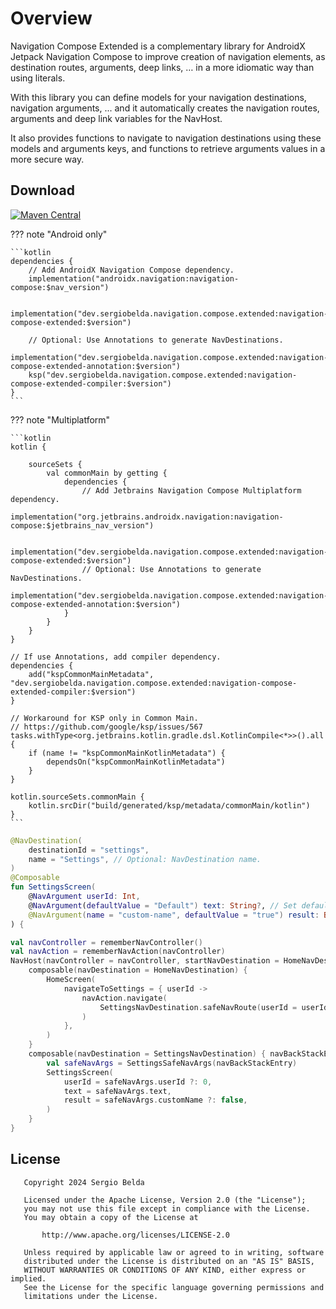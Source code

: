 # Overview

Navigation Compose Extended is a complementary library for AndroidX Jetpack Navigation Compose to 
improve creation of navigation elements, as destination routes, arguments, deep links, … in a 
more idiomatic way than using literals.

With this library you can define models for your navigation destinations, navigation arguments, ...
and it automatically creates the navigation routes, arguments and deep link variables for the NavHost.

It also provides functions to navigate to navigation destinations using these models and arguments 
keys, and functions to retrieve arguments values in a more secure way.

## Download

[![Maven Central](https://img.shields.io/maven-central/v/dev.sergiobelda.navigation.compose.extended/navigation-compose-extended)](https://search.maven.org/search?q=g:dev.sergiobelda.navigation.compose.extended)

??? note "Android only"

    ```kotlin
    dependencies {
        // Add AndroidX Navigation Compose dependency.
        implementation("androidx.navigation:navigation-compose:$nav_version")
    
        implementation("dev.sergiobelda.navigation.compose.extended:navigation-compose-extended:$version") 
        
        // Optional: Use Annotations to generate NavDestinations.
        implementation("dev.sergiobelda.navigation.compose.extended:navigation-compose-extended-annotation:$version")
        ksp("dev.sergiobelda.navigation.compose.extended:navigation-compose-extended-compiler:$version")
    }
    ```

??? note "Multiplatform"

    ```kotlin
    kotlin {
    
        sourceSets {
            val commonMain by getting {
                dependencies {
                    // Add Jetbrains Navigation Compose Multiplatform dependency.
                    implementation("org.jetbrains.androidx.navigation:navigation-compose:$jetbrains_nav_version")
    
                    implementation("dev.sergiobelda.navigation.compose.extended:navigation-compose-extended:$version")
                    // Optional: Use Annotations to generate NavDestinations.
                    implementation("dev.sergiobelda.navigation.compose.extended:navigation-compose-extended-annotation:$version")
                }
            }
        }
    }
    
    // If use Annotations, add compiler dependency.
    dependencies {
        add("kspCommonMainMetadata", "dev.sergiobelda.navigation.compose.extended:navigation-compose-extended-compiler:$version")
    }
    
    // Workaround for KSP only in Common Main.
    // https://github.com/google/ksp/issues/567
    tasks.withType<org.jetbrains.kotlin.gradle.dsl.KotlinCompile<*>>().all {
        if (name != "kspCommonMainKotlinMetadata") {
            dependsOn("kspCommonMainKotlinMetadata")
        }
    }
    
    kotlin.sourceSets.commonMain {
        kotlin.srcDir("build/generated/ksp/metadata/commonMain/kotlin")
    }
    ```

```kotlin
@NavDestination(
    destinationId = "settings",
    name = "Settings", // Optional: NavDestination name.
)
@Composable
fun SettingsScreen(
    @NavArgument userId: Int,
    @NavArgument(defaultValue = "Default") text: String?, // Set default value for the NavArgument.
    @NavArgument(name = "custom-name", defaultValue = "true") result: Boolean, // Set a custom NavArgument name.
) {
```

```kotlin
val navController = rememberNavController()
val navAction = rememberNavAction(navController)
NavHost(navController = navController, startNavDestination = HomeNavDestination) {
    composable(navDestination = HomeNavDestination) {
        HomeScreen(
            navigateToSettings = { userId ->
                navAction.navigate(
                    SettingsNavDestination.safeNavRoute(userId = userId)
                )
            },
        )
    }
    composable(navDestination = SettingsNavDestination) { navBackStackEntry ->
        val safeNavArgs = SettingsSafeNavArgs(navBackStackEntry)
        SettingsScreen(
            userId = safeNavArgs.userId ?: 0,
            text = safeNavArgs.text,
            result = safeNavArgs.customName ?: false,
        )
    }
}
```

## License

```
   Copyright 2024 Sergio Belda

   Licensed under the Apache License, Version 2.0 (the "License");
   you may not use this file except in compliance with the License.
   You may obtain a copy of the License at

       http://www.apache.org/licenses/LICENSE-2.0

   Unless required by applicable law or agreed to in writing, software
   distributed under the License is distributed on an "AS IS" BASIS,
   WITHOUT WARRANTIES OR CONDITIONS OF ANY KIND, either express or implied.
   See the License for the specific language governing permissions and
   limitations under the License.
```
